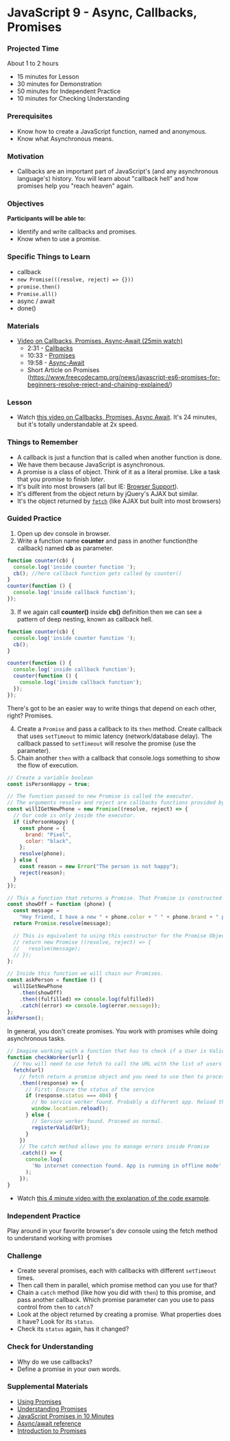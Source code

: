 # JavaScript 9 - Async, Callbacks, Promises

### Projected Time

About 1 to 2 hours

- 15 minutes for Lesson
- 30 minutes for Demonstration
- 50 minutes for Independent Practice
- 10 minutes for Checking Understanding

### Prerequisites

- Know how to create a JavaScript function, named and anonymous.
- Know what Asynchronous means.

### Motivation

- Callbacks are an important part of JavaScript's (and any asynchronous language's) history. You will learn about "callback hell" and how promises help you "reach heaven" again.

### Objectives

**Participants will be able to:**

- Identify and write callbacks and promises.
- Know when to use a promise.

### Specific Things to Learn

- callback
- `new Promise(((resolve, reject) => {}))`
- `promise.then()`
- `Promise.all()`
- async / await
- done()

### Materials

- [Video on Callbacks, Promises, Async-Await (25min watch)](https://youtu.be/PoRJizFvM7s)
  - 2:31 - [Callbacks](https://youtu.be/PoRJizFvM7s?t=151)
  - 10:33 - [Promises](https://youtu.be/PoRJizFvM7s?t=633)
  - 19:58 - [Async-Await](https://youtu.be/PoRJizFvM7s?t=1199)
  - Short Article on Promises (https://www.freecodecamp.org/news/javascript-es6-promises-for-beginners-resolve-reject-and-chaining-explained/)

### Lesson

- Watch [this video on Callbacks, Promises, Async Await](https://youtu.be/PoRJizFvM7s). It's 24 minutes, but it's totally understandable at 2x speed.

### Things to Remember

- A callback is just a function that is called when another function is done.
- We have them because JavaScript is asynchronous.
- A promise is a class of object. Think of it as a literal promise. Like a task that you promise to finish _later_.
- It's built into most browsers (all but IE: [Browser Support](https://developer.mozilla.org/en-US/docs/Web/JavaScript/Reference/Global_Objects/Promise#Browser_compatibility)).
- It's different from the object return by jQuery's AJAX but similar.
- It's the object returned by [`fetch`](https://developer.mozilla.org/en-US/docs/Web/API/Fetch_API) (like AJAX but built into most browsers)

### Guided Practice

1. Open up dev console in browser.
2. Write a function name **counter** and pass in another function(the callback) named **cb** as parameter.

```js
function counter(cb) {
  console.log('inside counter function ');
  cb(); //here callback function gets called by counter()
}
counter(function () {
  console.log('inside callback function');
});
```

3. If we again call **counter()** inside **cb()** definition then we can see a pattern of deep nesting, known as callback hell.

```js
function counter(cb) {
  console.log('inside counter function ');
  cb();
}

counter(function () {
  console.log('inside callback function');
  counter(function () {
    console.log('inside callback function');
  });
});
```

There's got to be an easier way to write things that depend on each other, right? Promises.

4. Create a `Promise` and pass a callback to its `then` method. Create callback that uses `setTimeout` to mimic latency (network/database delay). The callback passed to `setTimeout` will resolve the promise (use the parameter).
5. Chain another `then` with a callback that console.logs something to show the flow of execution.
```js
// Create a variable boolean
const isPersonHappy = true;

// The function passed to new Promise is called the executor.
// The arguments resolve and reject are callbacks functions provided by JavaScript itself.
const willIGetNewPhone = new Promise((resolve, reject) => {
  // Our code is only inside the executor.
  if (isPersonHappy) {
    const phone = {
      brand: "Pixel",
      color: "black",
    };
    resolve(phone);
  } else {
    const reason = new Error("The person is not happy");
    reject(reason);
  }
});

// This a function that returns a Promise. That Promise is constructed using a static method.
const showOff = function (phone) {
  const message =
    "Hey friend, I have a new " + phone.color + " " + phone.brand + " phone";
  return Promise.resolve(message);

  // This is equivalent to using this constructor for the Promise Object
  // return new Promise ((resolve, reject) => {
  //   resolve(message);
  // });
};

// Inside this function we will chain our Promises.
const askPerson = function () {
  willIGetNewPhone
    .then(showOff)
    .then((fulfilled) => console.log(fulfilled))
    .catch((error) => console.log(error.message));
};
askPerson();
```


In general, you don't create promises. You work with promises while doing asynchronous tasks.

```js
// Imagine working with a function that has to check if a User is Valid from a URL
function checkWorker(url) {
  // You will need to use fetch to call the URL with the list of users
  fetch(url)
    // fetch return a promise object and you need to use then to process the response
    .then((response) => {
      // First: Ensure the status of the service
      if (response.status === 404) {
        // No service worker found. Probably a different app. Reload the page.
        window.location.reload();
      } else {
        // Service worker found. Proceed as normal.
        registerValid(Url);
      }
    })
    // The catch method allows you to manage errors inside Promise
    .catch(() => {
      console.log(
        'No internet connection found. App is running in offline mode'
      );
    });
}
```

- Watch [this 4 minute video with the explanation of the code example](https://www.youtube.com/watch?v=_4Y7ly8k0j4&ab_channel=CrissRodriguez).

### Independent Practice

Play around in your favorite browser's dev console using the fetch method to understand working with promises

### Challenge

- Create several promises, each with callbacks with different `setTimeout` times.
- Then call them in parallel, which promise method can you use for that?
- Chain a `catch` method (like how you did with `then`) to this promise, and pass another callback. Which promise parameter can you use to pass control from `then` to `catch`?
- Look at the object returned by creating a promise. What properties does it have? Look for its `status`.
- Check its `status` again, has it changed?

### Check for Understanding

- Why do we use callbacks?
- Define a promise in your own words.

### Supplemental Materials

- [Using Promises](https://developer.mozilla.org/en-US/docs/Web/JavaScript/Guide/Using_promises)
- [Understanding Promises](https://developer.mozilla.org/en-US/docs/Learn/JavaScript/Asynchronous/Promises)
- [JavaScript Promises in 10 Minutes](https://www.youtube.com/watch?v=DHvZLI7Db8E)
- [Async/await reference](https://javascript.info/async-await)
- [Introduction to Promises](https://beta.observablehq.com/@mbostock/introduction-to-promises)
